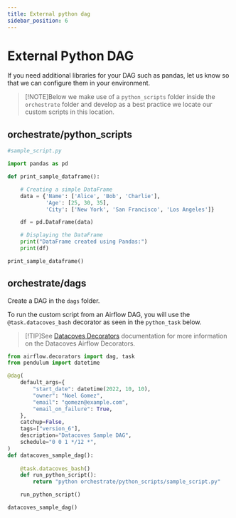 ```yaml
---
title: External python dag
sidebar_position: 6
---
```


# External Python DAG 

If you need additional libraries for your DAG such as pandas, let us know so that we can configure them in your environment. 

>[!NOTE]Below we make use of a `python_scripts` folder inside the `orchestrate` folder and develop as a best practice we locate our custom scripts in this location.

## orchestrate/python_scripts

```python
#sample_script.py

import pandas as pd

def print_sample_dataframe():

    # Creating a simple DataFrame
    data = {'Name': ['Alice', 'Bob', 'Charlie'],
            'Age': [25, 30, 35],
            'City': ['New York', 'San Francisco', 'Los Angeles']}

    df = pd.DataFrame(data)

    # Displaying the DataFrame
    print("DataFrame created using Pandas:")
    print(df)

print_sample_dataframe()
```

## orchestrate/dags
Create a DAG in the `dags` folder.

To run the custom script from an Airflow DAG, you will use the `@task.datacoves_bash` decorator as seen in the `python_task` below.

>[!TIP]See [Datacoves Decorators](reference/airflow/datacoves-decorators.md) documentation for more information on the Datacoves Airflow Decorators.

```python
from airflow.decorators import dag, task
from pendulum import datetime

@dag(
    default_args={
        "start_date": datetime(2022, 10, 10),
        "owner": "Noel Gomez",
        "email": "gomezn@example.com",
        "email_on_failure": True,
    },
    catchup=False,
    tags=["version_6"],
    description="Datacoves Sample DAG",
    schedule="0 0 1 */12 *",
)
def datacoves_sample_dag():
    
    @task.datacoves_bash()
    def run_python_script():
        return "python orchestrate/python_scripts/sample_script.py"

    run_python_script()

datacoves_sample_dag()
```
